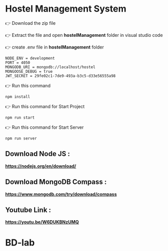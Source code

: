 # Hostel Management System

👉 Download the zip file

👉 Extract the file and open **hostelManagement** folder in visual studio code

👉 create .env file in **hostelManagement** folder

    NODE_ENV = development
    PORT = 4050
    MONGODB_URI = mongodb://localhost/hostel
    MONGOOSE_DEBUG = true
    JWT_SECRET = 29fe02c1-7de9-493a-b3c5-d33e56555a98

👉 Run this command
  
    npm install

👉 Run this command for Start Project
  
    npm run start

👉 Run this command for Start Server
  
    npm run server
 
## Download Node JS : 

  **https://nodejs.org/en/download/**
    

## Download MongoDB Compass : 

  **https://www.mongodb.com/try/download/compass**

 ## Youtube Link : 
 
  **https://youtu.be/W6DUKBNzUMQ**
# BD-lab
